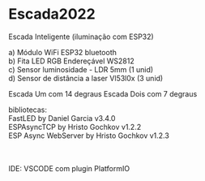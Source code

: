 # Escada2022
Escada Inteligente (iluminação com ESP32)


a) Módulo WiFi ESP32 bluetooth <br>
b) Fita LED RGB Endereçável WS2812 <br>
c) Sensor luminosidade - LDR 5mm  (1 unid) <br>
d) Sensor de distância a laser Vl53l0x  (3 unid) <br>


Escada Um com 14 degraus
Escada Dois com 7 degraus


bibliotecas: <br>
FastLED by Daniel Garcia v3.4.0 <br>
ESPAsyncTCP by Hristo Gochkov v1.2.2 <br>
ESP Async WebServer by Hristo Gochkov v1.2.3 <br>
 <br> <br>

IDE: VSCODE com plugin PlatformIO
